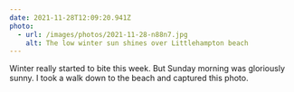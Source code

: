 ```yaml
---
date: 2021-11-28T12:09:20.941Z
photo:
  - url: /images/photos/2021-11-28-n88n7.jpg
    alt: The low winter sun shines over Littlehampton beach
---
```

Winter really started to bite this week. But Sunday morning was gloriously sunny. I took a walk down to the beach and captured this photo. 
